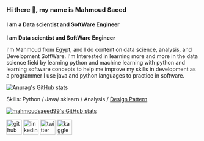 


### Hi there 👋, my name is Mahmoud Saeed
#### I am a Data scientist and SoftWare Engineer
**I am Data scientist and SoftWare Engineer**

I'm Mahmoud from Egypt, and I do content on data science, analysis, and Development SoftWare. I'm Interested in learning more and more in the data science field by learning python and machine learning with python and learning software concepts to help me improve my skills in development as a programmer I use java and python languages to practice in software.

![Anurag's GitHub stats](https://github-readme-stats.vercel.app/api?username=mahmoudsaeed99&count_private=true)

Skills: Python / Java/ sklearn / Analysis / [Design Pattern](https://github.com/mahmoudsaeed99/DesignPatterns) 







[![mahmoudsaeed99's GitHub stats](https://github-readme-stats.vercel.app/api?username=mahmoudsaeed99)](https://github.com/mahmoudsaeed99/github-readme-stats)


[<img src='https://cdn.jsdelivr.net/npm/simple-icons@3.0.1/icons/github.svg' alt='github' height='40' icon_color='2fc'>](https://github.com/https://github.com/mahmoudsaeed99)  [<img src='https://cdn.jsdelivr.net/npm/simple-icons@3.0.1/icons/linkedin.svg' alt='linkedin' height='40'>](https://www.linkedin.com/in/https://www.linkedin.com/in/mahmoud-saeed-3b218a18b//)  [<img src='https://cdn.jsdelivr.net/npm/simple-icons@3.0.1/icons/twitter.svg' alt='twitter' height='40'>](https://twitter.com/https://twitter.com/Saeed99Mahmoud)  [<img src='https://cdn.jsdelivr.net/npm/simple-icons@3.0.1/icons/kaggle.svg' alt='kaggle' height='40'>](https://www.kaggle.com/mahmoudsaeed99)  
